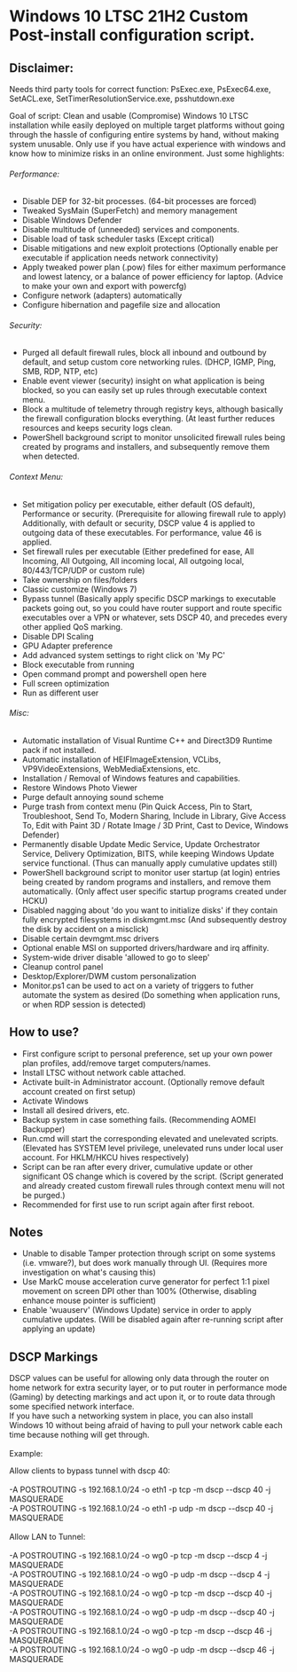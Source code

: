 # Windows 10 LTSC 21H2 Custom Post-install configuration script.

## Disclaimer: 

Needs third party tools for correct function: PsExec.exe, PsExec64.exe, SetACL.exe, SetTimerResolutionService.exe, psshutdown.exe

Goal of script: Clean and usable (Compromise) Windows 10 LTSC installation while easily deployed on multiple target platforms without going through the hassle of configuring entire systems by hand, without making system unusable.
Only use if you have actual experience with windows and know how to minimize risks in an online environment. Just some highlights:

###### Performance:

- Disable DEP for 32-bit processes. (64-bit processes are forced)
- Tweaked SysMain (SuperFetch) and memory management
- Disable Windows Defender
- Disable multitude of (unneeded) services and components.
- Disable load of task scheduler tasks (Except critical)
- Disable mitigations and new exploit protections (Optionally enable per executable if application needs network connectivity)
- Apply tweaked power plan (.pow) files for either maximum performance and lowest latency, or a balance of power efficiency for laptop. (Advice to make your own and export with powercfg)
- Configure network (adapters) automatically
- Configure hibernation and pagefile size and allocation

###### Security:

- Purged all default firewall rules, block all inbound and outbound by default, and setup custom core networking rules. (DHCP, IGMP, Ping, SMB, RDP, NTP, etc)
- Enable event viewer (security) insight on what application is being blocked, so you can easily set up rules through executable context menu.
- Block a multitude of telemetry through registry keys, although basically the firewall configuration blocks everything. (At least further reduces resources and keeps security logs clean.
- PowerShell background script to monitor unsolicited firewall rules being created by programs and installers, and subsequently remove them when detected.

###### Context Menu:

- Set mitigation policy per executable, either default (OS default), Performance or security. (Prerequisite for allowing firewall rule to apply)
	Additionally, with default or security, DSCP value 4 is applied to outgoing data of these executables. For performance, value 46 is applied.
- Set firewall rules per executable (Either predefined for ease, All Incoming, All Outgoing, All incoming local, All outgoing local, 80/443/TCP/UDP or custom rule)
- Take ownership on files/folders
- Classic customize (Windows 7)
- Bypass tunnel (Basically apply specific DSCP markings to executable packets going out, so you could have router support and route specific executables over a VPN or whatever, sets DSCP 40, and precedes every other applied QoS marking.
- Disable DPI Scaling
- GPU Adapter preference
- Add advanced system settings to right click on 'My PC'
- Block executable from running
- Open command prompt and powershell open here
- Full screen optimization
- Run as different user

###### Misc:
- Automatic installation of Visual Runtime C++ and Direct3D9 Runtime pack if not installed.
- Automatic installation of HEIFImageExtension, VCLibs, VP9VideoExtensions, WebMediaExtensions, etc.
- Installation / Removal of Windows features and capabilities.
- Restore Windows Photo Viewer
- Purge default annoying sound scheme
- Purge trash from context menu (Pin Quick Access, Pin to Start, Troubleshoot, Send To, Modern Sharing, Include in Library, Give Access To, Edit with Paint 3D / Rotate Image / 3D Print, Cast to Device, Windows Defender)
- Permanently disable Update Medic Service, Update Orchestrator Service, Delivery Optimization, BITS, while keeping Windows Update service functional. (Thus can manually apply cumulative updates still)
- PowerShell background script to monitor user startup (at login) entries being created by random programs and installers, and remove them automatically. (Only affect user specific startup programs created under HCKU)
- Disabled nagging about 'do you want to initialize disks' if they contain fully encrypted filesystems in diskmgmt.msc (And subsequently destroy the disk by accident on a misclick)
- Disable certain devmgmt.msc drivers
- Optional enable MSI on supported drivers/hardware and irq affinity.
- System-wide driver disable 'allowed to go to sleep'
- Cleanup control panel
- Desktop/Explorer/DWM custom personalization
- Monitor.ps1 can be used to act on a variety of triggers to futher automate the system as desired (Do something when application runs, or when RDP session is detected)

## How to use?
- First configure script to personal preference, set up your own power plan profiles, add/remove target computers/names. 
- Install LTSC without network cable attached.
- Activate built-in Administrator account. (Optionally remove default account created on first setup)
- Activate Windows
- Install all desired drivers, etc.
- Backup system in case something fails. (Recommending AOMEI Backupper)
- Run.cmd will start the corresponding elevated and unelevated scripts. (Elevated has SYSTEM level privilege, unelevated runs under local user account. For HKLM/HKCU hives respectively) 
- Script can be ran after every driver, cumulative update or other significant OS change which is covered by the script. (Script generated and already created custom firewall rules through context menu will not be purged.)
- Recommended for first use to run script again after first reboot.

## Notes
- Unable to disable Tamper protection through script on some systems (i.e. vmware?), but does work manually through UI. (Requires more investigation on what's causing this)
- Use MarkC mouse acceleration curve generator for perfect 1:1 pixel movement on screen DPI other than 100% (Otherwise, disabling enhance mouse pointer is sufficient)
- Enable 'wuauserv' (Windows Update) service in order to apply cumulative updates. (Will be disabled again after re-running script after applying an update)

## DSCP Markings
DSCP values can be useful for allowing only data through the router on home network for extra security layer, or to put router in performance mode (Gaming) by detecting markings and act upon it, or to route data through some specified network interface.<br>
If you have such a networking system in place, you can also install Windows 10 without being afraid of having to pull your network cable each time because nothing will get through.<br>
<br>
Example:<br/>

Allow clients to bypass tunnel with dscp 40:<br/>
<br/>
-A POSTROUTING -s 192.168.1.0/24 -o eth1 -p tcp -m dscp --dscp 40 -j MASQUERADE<br/>
-A POSTROUTING -s 192.168.1.0/24 -o eth1 -p udp -m dscp --dscp 40 -j MASQUERADE<br/>
<br/>
Allow LAN to Tunnel:<br/>
<br/>
-A POSTROUTING -s 192.168.1.0/24 -o wg0 -p tcp -m dscp --dscp 4 -j MASQUERADE<br/>
-A POSTROUTING -s 192.168.1.0/24 -o wg0 -p udp -m dscp --dscp 4 -j MASQUERADE<br/>
-A POSTROUTING -s 192.168.1.0/24 -o wg0 -p tcp -m dscp --dscp 40 -j MASQUERADE<br/>
-A POSTROUTING -s 192.168.1.0/24 -o wg0 -p udp -m dscp --dscp 40 -j MASQUERADE<br/>
-A POSTROUTING -s 192.168.1.0/24 -o wg0 -p tcp -m dscp --dscp 46 -j MASQUERADE<br/>
-A POSTROUTING -s 192.168.1.0/24 -o wg0 -p udp -m dscp --dscp 46 -j MASQUERADE<br/>
